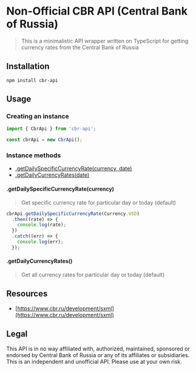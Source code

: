 # Non-Official CBR API (Central Bank of Russia)

> This is a minimalistic API wrapper written on TypeScript for getting currency rates from the Central Bank of Russia

## Installation

```shell
npm install cbr-api
```

## Usage

### Creating an instance

```typescript
import { CbrApi } from 'cbr-api';

const cbrApi = new CbrApi();
```

### Instance methods

* [.getDailySpecificCurrencyRate(currency, date)](#getdailyspecificcurrencyratecurrency)
* [.getDailyCurrencyRates(date)](#getdailycurrencyrates)

#### .getDailySpecificCurrencyRate(currency)
> Get specific currency rate for particular day or today (default)

```typescript
cbrApi.getDailySpecificCurrencyRate(Currency.USD)
  .then((rate) => {
    console.log(rate);
  })
  .catch((err) => {
    console.log(err);
  });
```

#### .getDailyCurrencyRates()
> Get all currency rates for particular day or today (default)

## Resources

* [https://www.cbr.ru/development/sxml](https://www.cbr.ru/development/sxml)

## Legal
This API is in no way affiliated with, authorized, maintained, sponsored or endorsed by Central Bank of Russia or any of its affiliates or subsidiaries. 
This is an independent and unofficial API. Please use at your own risk.
